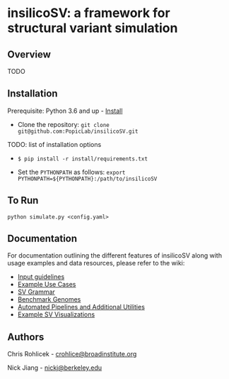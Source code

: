 # insilicoSV: a framework for structural variant simulation 

## Overview

TODO

## Installation

Prerequisite: Python 3.6 and up - [Install](https://www.python.org/downloads/)

* Clone the repository: ```git clone git@github.com:PopicLab/insilicoSV.git ```

TODO: list of installation options

* `$ pip install -r install/requirements.txt`

* Set the ```PYTHONPATH``` as follows: ```export PYTHONPATH=${PYTHONPATH}:/path/to/insilicoSV```


## To Run
```
python simulate.py <config.yaml> 
```

## Documentation
For documentation outlining the different features of insilicoSV along with usage examples and data resources, please refer to the wiki:
<!-- toc -->
- [Input guidelines](https://github.com/PopicLab/insilicoSV/wiki#input-guidelines)
- [Example Use Cases](https://github.com/PopicLab/insilicoSV/wiki#example-use-cases)
- [SV Grammar](https://github.com/PopicLab/insilicoSV/wiki/SV-Grammar)
- [Benchmark Genomes](https://github.com/PopicLab/insilicoSV/wiki/Benchmark-Genomes)
- [Automated Pipelines and Additional Utilities](https://github.com/PopicLab/insilicoSV/wiki/Automated-pipelines-and-additional-utilities)
- [Example SV Visualizations](https://github.com/PopicLab/insilicoSV/wiki/Example-SV-visualizations)


## Authors
Chris Rohlicek - crohlice@broadinstitute.org

Nick Jiang - nickj@berkeley.edu
